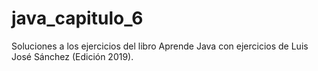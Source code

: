 # java_capitulo_6
Soluciones a los ejercicios del libro Aprende Java con ejercicios de Luis José Sánchez (Edición 2019).
